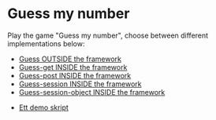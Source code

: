 Guess my number
===========================

Play the game "Guess my number", choose between different implementations below:

<!-- Du kan skriva egna routes i filen `router/000_lek.php`, där finns några enklare routehanterare som du kan utgå ifrån när du bygger dina egna. -->

* [Guess OUTSIDE the framework](guess)
* [Guess-get INSIDE the framework](gissa/get)
* [Guess-post INSIDE the framework](gissa/post)
* [Guess-session INSIDE the framework](gissa/session)
* [Guess-session-object INSIDE the framework](gissa/session-object)



<!-- Du kan också lägga till vanlig PHP-kod i filer under katalogen htdocs, de kan du köra som vanliga enkla PHP-program. -->

* [Ett demo skript](demo/demo.php)
